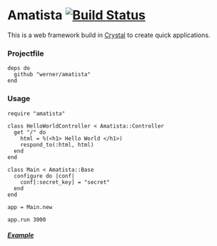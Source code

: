 # Amatista [![Build Status](https://travis-ci.org/werner/amatista.png)](https://travis-ci.org/werner/amatista)

This is a web framework build in [Crystal](https://github.com/manastech/crystal) to create quick applications.

### Projectfile

```crystal
deps do
  github "werner/amatista"
end
```

### Usage

```
require "amatista"

class HelloWorldController < Amatista::Controller
  get "/" do
    html = %(<h1> Hello World </h1>)
    respond_to(:html, html)
  end
end

class Main < Amatista::Base
  configure do |conf|
    conf[:secret_key] = "secret"
  end
end

app = Main.new

app.run 3000

```
##### [Example](https://github.com/werner/todo_crystal)
